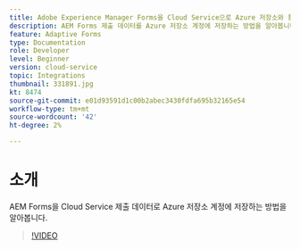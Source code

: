 ```yaml
---
title: Adobe Experience Manager Forms을 Cloud Service으로 Azure 저장소와 통합
description: AEM Forms 제출 데이터를 Azure 저장소 계정에 저장하는 방법을 알아봅니다.
feature: Adaptive Forms
type: Documentation
role: Developer
level: Beginner
version: cloud-service
topic: Integrations
thumbnail: 331891.jpg
kt: 8474
source-git-commit: e01d93591d1c00b2abec3430fdfa695b32165e54
workflow-type: tm+mt
source-wordcount: '42'
ht-degree: 2%

---
```


# 소개

AEM Forms을 Cloud Service 제출 데이터로 Azure 저장소 계정에 저장하는 방법을 알아봅니다.

>[!VIDEO](https://video.tv.adobe.com/v/331891/?quality=12&learn=on)
